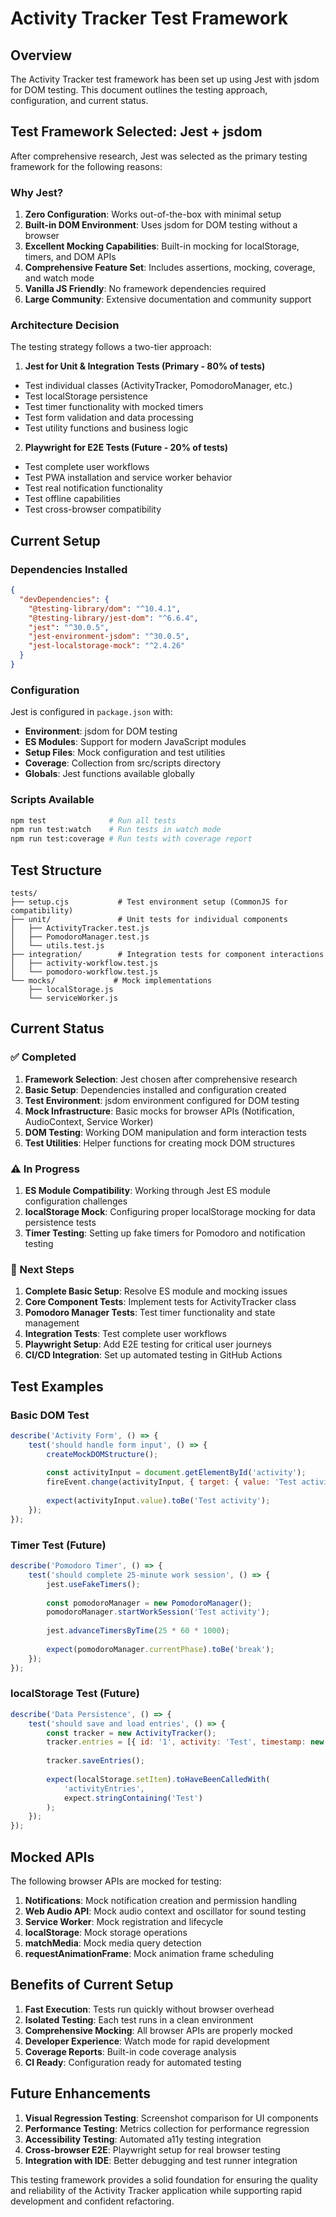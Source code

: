 # Activity Tracker Test Framework

## Overview

The Activity Tracker test framework has been set up using Jest with jsdom for DOM testing. This document outlines the testing approach, configuration, and current status.

## Test Framework Selected: Jest + jsdom

After comprehensive research, Jest was selected as the primary testing framework for the following reasons:

### Why Jest?

1. **Zero Configuration**: Works out-of-the-box with minimal setup
2. **Built-in DOM Environment**: Uses jsdom for DOM testing without a browser
3. **Excellent Mocking Capabilities**: Built-in mocking for localStorage, timers, and DOM APIs
4. **Comprehensive Feature Set**: Includes assertions, mocking, coverage, and watch mode
5. **Vanilla JS Friendly**: No framework dependencies required
6. **Large Community**: Extensive documentation and community support

### Architecture Decision

The testing strategy follows a two-tier approach:

1. **Jest for Unit & Integration Tests (Primary - 80% of tests)**
  - Test individual classes (ActivityTracker, PomodoroManager, etc.)
  - Test localStorage persistence
  - Test timer functionality with mocked timers
  - Test form validation and data processing
  - Test utility functions and business logic

2. **Playwright for E2E Tests (Future - 20% of tests)**
  - Test complete user workflows
  - Test PWA installation and service worker behavior
  - Test real notification functionality
  - Test offline capabilities
  - Test cross-browser compatibility

## Current Setup

### Dependencies Installed

```json
{
  "devDependencies": {
    "@testing-library/dom": "^10.4.1",
    "@testing-library/jest-dom": "^6.6.4",
    "jest": "^30.0.5",
    "jest-environment-jsdom": "^30.0.5",
    "jest-localstorage-mock": "^2.4.26"
  }
}
```

### Configuration

Jest is configured in `package.json` with:

- **Environment**: jsdom for DOM testing
- **ES Modules**: Support for modern JavaScript modules
- **Setup Files**: Mock configuration and test utilities
- **Coverage**: Collection from src/scripts directory
- **Globals**: Jest functions available globally

### Scripts Available

```bash
npm test              # Run all tests
npm run test:watch    # Run tests in watch mode
npm run test:coverage # Run tests with coverage report
```

## Test Structure

```
tests/
├── setup.cjs           # Test environment setup (CommonJS for compatibility)
├── unit/               # Unit tests for individual components
│   ├── ActivityTracker.test.js
│   ├── PomodoroManager.test.js
│   └── utils.test.js
├── integration/        # Integration tests for component interactions
│   ├── activity-workflow.test.js
│   └── pomodoro-workflow.test.js
└── mocks/             # Mock implementations
    ├── localStorage.js
    └── serviceWorker.js
```

## Current Status

### ✅ Completed

1. **Framework Selection**: Jest chosen after comprehensive research
2. **Basic Setup**: Dependencies installed and configuration created
3. **Test Environment**: jsdom environment configured for DOM testing
4. **Mock Infrastructure**: Basic mocks for browser APIs (Notification, AudioContext, Service Worker)
5. **DOM Testing**: Working DOM manipulation and form interaction tests
6. **Test Utilities**: Helper functions for creating mock DOM structures

### ⚠️ In Progress

1. **ES Module Compatibility**: Working through Jest ES module configuration challenges
2. **localStorage Mock**: Configuring proper localStorage mocking for data persistence tests
3. **Timer Testing**: Setting up fake timers for Pomodoro and notification testing

### 🔄 Next Steps

1. **Complete Basic Setup**: Resolve ES module and mocking issues
2. **Core Component Tests**: Implement tests for ActivityTracker class
3. **Pomodoro Manager Tests**: Test timer functionality and state management
4. **Integration Tests**: Test complete user workflows
5. **Playwright Setup**: Add E2E testing for critical user journeys
6. **CI/CD Integration**: Set up automated testing in GitHub Actions

## Test Examples

### Basic DOM Test
```javascript
describe('Activity Form', () => {
    test('should handle form input', () => {
        createMockDOMStructure();
        
        const activityInput = document.getElementById('activity');
        fireEvent.change(activityInput, { target: { value: 'Test activity' } });
        
        expect(activityInput.value).toBe('Test activity');
    });
});
```

### Timer Test (Future)
```javascript
describe('Pomodoro Timer', () => {
    test('should complete 25-minute work session', () => {
        jest.useFakeTimers();
        
        const pomodoroManager = new PomodoroManager();
        pomodoroManager.startWorkSession('Test activity');
        
        jest.advanceTimersByTime(25 * 60 * 1000);
        
        expect(pomodoroManager.currentPhase).toBe('break');
    });
});
```

### localStorage Test (Future)
```javascript
describe('Data Persistence', () => {
    test('should save and load entries', () => {
        const tracker = new ActivityTracker();
        tracker.entries = [{ id: '1', activity: 'Test', timestamp: new Date().toISOString() }];
        
        tracker.saveEntries();
        
        expect(localStorage.setItem).toHaveBeenCalledWith(
            'activityEntries',
            expect.stringContaining('Test')
        );
    });
});
```

## Mocked APIs

The following browser APIs are mocked for testing:

1. **Notifications**: Mock notification creation and permission handling
2. **Web Audio API**: Mock audio context and oscillator for sound testing
3. **Service Worker**: Mock registration and lifecycle
4. **localStorage**: Mock storage operations
5. **matchMedia**: Mock media query detection
6. **requestAnimationFrame**: Mock animation frame scheduling

## Benefits of Current Setup

1. **Fast Execution**: Tests run quickly without browser overhead
2. **Isolated Testing**: Each test runs in a clean environment
3. **Comprehensive Mocking**: All browser APIs are properly mocked
4. **Developer Experience**: Watch mode for rapid development
5. **Coverage Reports**: Built-in code coverage analysis
6. **CI Ready**: Configuration ready for automated testing

## Future Enhancements

1. **Visual Regression Testing**: Screenshot comparison for UI components
2. **Performance Testing**: Metrics collection for performance regression
3. **Accessibility Testing**: Automated a11y testing integration
4. **Cross-browser E2E**: Playwright setup for real browser testing
5. **Integration with IDE**: Better debugging and test runner integration

This testing framework provides a solid foundation for ensuring the quality and reliability of the Activity Tracker application while supporting rapid development and confident refactoring.